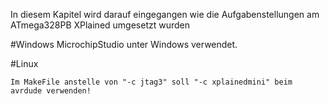 In diesem Kapitel wird darauf eingegangen wie die Aufgabenstellungen am ATmega328PB XPlained umgesetzt wurden

#Windows
	MicrochipStudio unter Windows verwendet.
	

#Linux 
	
	Im MakeFile anstelle von "-c jtag3" soll "-c xplainedmini" beim avrdude verwenden!
 
